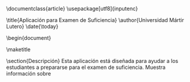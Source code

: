 \documentclass{article}
\usepackage[utf8]{inputenc}

\title{Aplicación para Examen de Suficiencia}
\author{Universidad Mártir Lutero}
\date{\today}

\begin{document}

\maketitle

\section{Descripción}
Esta aplicación está diseñada para ayudar a los estudiantes a prepararse para el examen de suficiencia. Muestra información sobre
